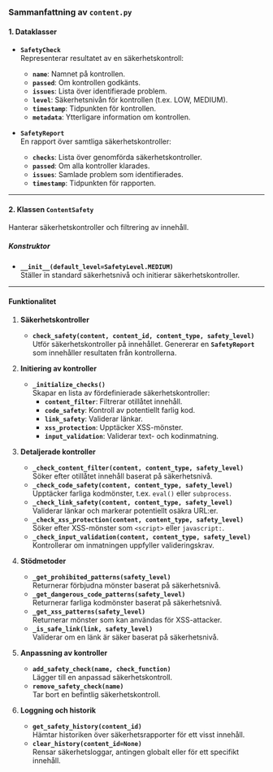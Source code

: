 ### **Sammanfattning av `content.py`**

#### **1. Dataklasser**
- **`SafetyCheck`**  
  Representerar resultatet av en säkerhetskontroll:
  - **`name`**: Namnet på kontrollen.
  - **`passed`**: Om kontrollen godkänts.
  - **`issues`**: Lista över identifierade problem.
  - **`level`**: Säkerhetsnivån för kontrollen (t.ex. LOW, MEDIUM).
  - **`timestamp`**: Tidpunkten för kontrollen.
  - **`metadata`**: Ytterligare information om kontrollen.

- **`SafetyReport`**  
  En rapport över samtliga säkerhetskontroller:
  - **`checks`**: Lista över genomförda säkerhetskontroller.
  - **`passed`**: Om alla kontroller klarades.
  - **`issues`**: Samlade problem som identifierades.
  - **`timestamp`**: Tidpunkten för rapporten.

---

#### **2. Klassen `ContentSafety`**
Hanterar säkerhetskontroller och filtrering av innehåll.

##### **Konstruktor**
- **`__init__(default_level=SafetyLevel.MEDIUM)`**  
  Ställer in standard säkerhetsnivå och initierar säkerhetskontroller.

---

#### **Funktionalitet**

1. **Säkerhetskontroller**
   - **`check_safety(content, content_id, content_type, safety_level)`**  
     Utför säkerhetskontroller på innehållet. Genererar en **`SafetyReport`** som innehåller resultaten från kontrollerna.

2. **Initiering av kontroller**
   - **`_initialize_checks()`**  
     Skapar en lista av fördefinierade säkerhetskontroller:
     - **`content_filter`**: Filtrerar otillåtet innehåll.
     - **`code_safety`**: Kontroll av potentiellt farlig kod.
     - **`link_safety`**: Validerar länkar.
     - **`xss_protection`**: Upptäcker XSS-mönster.
     - **`input_validation`**: Validerar text- och kodinmatning.

3. **Detaljerade kontroller**
   - **`_check_content_filter(content, content_type, safety_level)`**  
     Söker efter otillåtet innehåll baserat på säkerhetsnivå.
   - **`_check_code_safety(content, content_type, safety_level)`**  
     Upptäcker farliga kodmönster, t.ex. `eval()` eller `subprocess`.
   - **`_check_link_safety(content, content_type, safety_level)`**  
     Validerar länkar och markerar potentiellt osäkra URL:er.
   - **`_check_xss_protection(content, content_type, safety_level)`**  
     Söker efter XSS-mönster som `<script>` eller `javascript:`.
   - **`_check_input_validation(content, content_type, safety_level)`**  
     Kontrollerar om inmatningen uppfyller valideringskrav.

4. **Stödmetoder**
   - **`_get_prohibited_patterns(safety_level)`**  
     Returnerar förbjudna mönster baserat på säkerhetsnivå.
   - **`_get_dangerous_code_patterns(safety_level)`**  
     Returnerar farliga kodmönster baserat på säkerhetsnivå.
   - **`_get_xss_patterns(safety_level)`**  
     Returnerar mönster som kan användas för XSS-attacker.
   - **`_is_safe_link(link, safety_level)`**  
     Validerar om en länk är säker baserat på säkerhetsnivå.

5. **Anpassning av kontroller**
   - **`add_safety_check(name, check_function)`**  
     Lägger till en anpassad säkerhetskontroll.
   - **`remove_safety_check(name)`**  
     Tar bort en befintlig säkerhetskontroll.

6. **Loggning och historik**
   - **`get_safety_history(content_id)`**  
     Hämtar historiken över säkerhetsrapporter för ett visst innehåll.
   - **`clear_history(content_id=None)`**  
     Rensar säkerhetsloggar, antingen globalt eller för ett specifikt innehåll.
